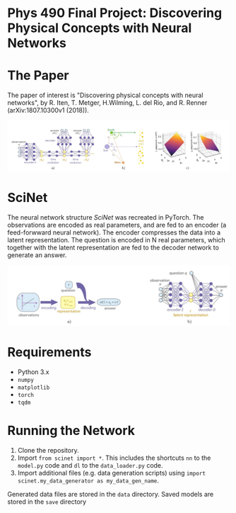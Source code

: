 # Phys 490 Final Project: Discovering Physical Concepts with Neural Networks

# The Paper

The paper of interest is "Discovering physical concepts with neural networks", by R. Iten, T. Metger, H.Wilming, L. del Rio, and R. Renner (arXiv:1807.10300v1 (2018)).

![helio](https://github.com/nmdickso/Phys490FinalProject/blob/veronica/images/helio.JPG)

# SciNet

The neural network structure *SciNet* was recreated in PyTorch. The observations are encoded as real parameters, and are fed to an encoder (a feed-forwward neural network). The encoder compresses the data into a latent representation. The question is encoded in N real parameters, which together with the latent representation are fed to the decoder network to generate an answer. 


![scinet](https://github.com/nmdickso/Phys490FinalProject/blob/veronica/images/scinet.JPG)


# Requirements

- Python 3.x
- ``numpy``
- ``matplotlib``
- ``torch``
- ``tqdm``

# Running the Network

1. Clone the repository.
2. Import `from scinet import *`. This includes the shortcuts `nn` to the `model.py` code and `dl` to the `data_loader.py` code.
3. Import additional files (e.g. data generation scripts) using `import scinet.my_data_generator as my_data_gen_name`.

Generated data files are stored in the ``data`` directory. Saved models are stored in the ``save`` directory

